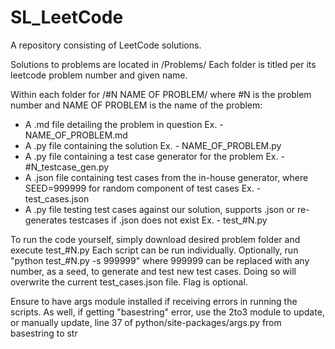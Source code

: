 # SL_LeetCode
A repository consisting of LeetCode solutions.

Solutions to problems are located in /Problems/ 
Each folder is titled per its leetcode problem number and given name.



Within each folder for /#N NAME OF PROBLEM/ where #N is the problem number and NAME OF PROBLEM is the name of the problem:
  - A .md file detailing the problem in question Ex. - NAME_OF_PROBLEM.md
  - A .py file containing the solution Ex. - NAME_OF_PROBLEM.py
  - A .py file containing a test case generator for the problem Ex. - #N_testcase_gen.py
  - A .json file containing test cases from the in-house generator, where SEED=999999 for random component of test cases Ex. - test_cases.json
  - A .py file testing test cases against our solution, supports .json or re-generates testcases if .json does not exist Ex. - test_#N.py



To run the code yourself, simply download desired problem folder and execute test_#N.py
Each script can be run individually.
Optionally, run "python test_#N.py -s 999999" where 999999 can be replaced with any number, as a seed, to generate and test new test cases. Doing so will overwrite the current test_cases.json file. Flag is optional.

Ensure to have args module installed if receiving errors in running the scripts. As well, if getting "basestring" error, use the 2to3 module to update, or manually update, line 37 of python/site-packages/args.py from basestring to str
